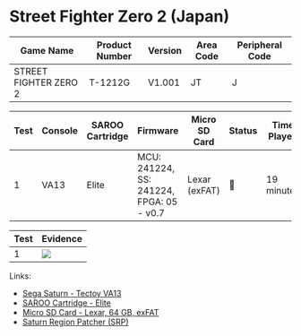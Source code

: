 # Street Fighter Zero 2 (Japan)

| Game Name             | Product Number | Version | Area Code | Peripheral Code |
| --------------------- | -------------- | ------- | --------- | --------------- |
| STREET FIGHTER ZERO 2 | T-1212G        | V1.001  | JT        | J               |

| Test | Console | SAROO Cartridge | Firmware                                 | Micro SD Card | Status | Time Played | Info                |
| ---- | ------- | --------------- | ---------------------------------------- | ------------- | ------ | ----------- | ------------------- |
| 1    | VA13    | Elite           | MCU: 241224, SS: 241224, FPGA: 05 - v0.7 | Lexar (exFAT) | :100:  | 19 minutes  | Difficulty: 2 Stars |

| Test | Evidence                                                                                         |
| ---- | ------------------------------------------------------------------------------------------------ |
| 1    | [![](https://img.youtube.com/vi/Zf01_gKKfWo/0.jpg)](https://www.youtube.com/watch?v=Zf01_gKKfWo) |

Links:

- [Sega Saturn - Tectoy VA13](../../../Info/Consoles/VA13/README.md)
- [SAROO Cartridge - Elite](../../../../Info/Cartridges/GuangzhouSanStarOnlineShop/1.6/README.md)
- [Micro SD Card - Lexar, 64 GB, exFAT](../../../../Info/SdCards/Lexar/64GB/exfat/README.md)
- [Saturn Region Patcher (SRP)](https://segaxtreme.net/resources/saturn-region-patcher.81/download)
